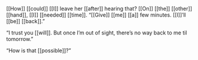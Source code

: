 [[How]] [[could]] [[I]] leave her [[after]] hearing that? [[On]] [[the]] [[other]] [[hand]], [[I]] [[needed]] [[time]]. “[[Give]] [[me]] [[a]] few minutes. [[I]]’ll [[be]] [[back]].”

“I trust you [[will]]. But once I’m out of sight, there’s no way back to me til tomorrow.”

“How is that [[possible]]?”
